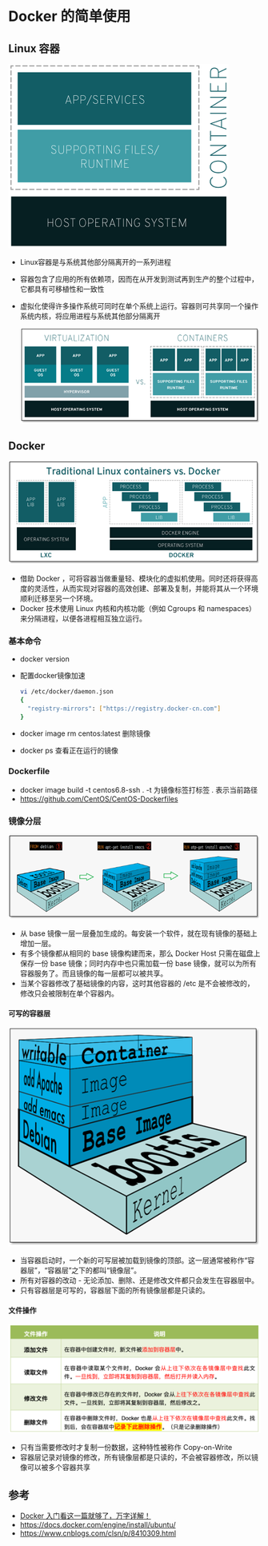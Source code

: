 # Docker 的简单使用

## Linux 容器

![host container](pictures/host-container.png)

- Linux容器是与系统其他部分隔离开的一系列进程

- 容器包含了应用的所有依赖项，因而在从开发到测试再到生产的整个过程中，它都具有可移植性和一致性

- 虚拟化使得许多操作系统可同时在单个系统上运行。容器则可共享同一个操作系统内核，将应用进程与系统其他部分隔离开

  ![普通虚拟化技术和Docker的对比](pictures/普通虚拟化技术和Docker的对比.png)

## Docker

![lxc docker](pictures/LXC-Docker.png)

- 借助 Docker ，可将容器当做重量轻、模块化的虚拟机使用。同时还将获得高度的灵活性，从而实现对容器的高效创建、部署及复制，并能将其从一个环境顺利迁移至另一个环境。
- Docker 技术使用 Linux 内核和内核功能（例如 Cgroups 和 namespaces）来分隔进程，以便各进程相互独立运行。

### 基本命令

- docker version

- 配置docker镜像加速

  ```bash
  vi /etc/docker/daemon.json
  {
    "registry-mirrors": ["https://registry.docker-cn.com"]
  }
  ```

- docker image rm centos:latest    删除镜像

- docker ps    查看正在运行的镜像

### Dockerfile

- docker image build  -t centos6.8-ssh .
  -t 为镜像标签打标签  . 表示当前路径
- https://github.com/CentOS/CentOS-Dockerfiles

### 镜像分层

![](pictures/镜像分层.png)

- 从 base 镜像一层一层叠加生成的。每安装一个软件，就在现有镜像的基础上增加一层。
- 有多个镜像都从相同的 base 镜像构建而来，那么 Docker Host 只需在磁盘上保存一份 base 镜像；同时内存中也只需加载一份 base 镜像，就可以为所有容器服务了。而且镜像的每一层都可以被共享。
- 当某个容器修改了基础镜像的内容，这时其他容器的 /etc 是不会被修改的，修改只会被限制在单个容器内。

#### 可写的容器层

![](pictures/可写的容器层.png)

- 当容器启动时，一个新的可写层被加载到镜像的顶部。这一层通常被称作“容器层”，“容器层”之下的都叫“镜像层”。
- 所有对容器的改动 - 无论添加、删除、还是修改文件都只会发生在容器层中。
- 只有容器层是可写的，容器层下面的所有镜像层都是只读的。

#### 文件操作

![](pictures/容器层的文件操作.png)

- 只有当需要修改时才复制一份数据，这种特性被称作 Copy-on-Write
- 容器层记录对镜像的修改，所有镜像层都是只读的，不会被容器修改，所以镜像可以被多个容器共享

## 参考

- [Docker 入门看这一篇就够了，万字详解！](https://mp.weixin.qq.com/s?__biz=MzU2NDg0OTgyMA==&mid=2247487184&idx=1&sn=9dd53dbe693e9c6a2166d1f1bee3c792&chksm=fc45f323cb327a35d684095e1db3e90e3cd0663fd1a13641aaf2f4d45ac4991b2af4d0c8a4db&mpshare=1&scene=1&srcid=&sharer_sharetime=1590206039689&sharer_shareid=0371ca963acf0af2ddb31b55f8b68241#rd)
- https://docs.docker.com/engine/install/ubuntu/
- https://www.cnblogs.com/clsn/p/8410309.html
